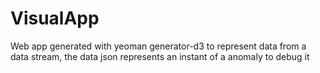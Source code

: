 # VisualApp

Web app generated with yeoman generator-d3 to represent data from a data stream, the data json represents an instant of a anomaly to debug it